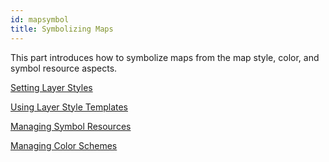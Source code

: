 ```yaml
---
id: mapsymbol
title: Symbolizing Maps
---  
```



This part introduces how to symbolize maps from the map style, color, and symbol resource aspects.

[Setting Layer Styles](LayerStyleTab.htm)

[Using Layer Style Templates](LayerStyle.htm) 

[Managing Symbol Resources](ResourcesManager.htm) 

[Managing Color Schemes](ManageColorRamp.htm)